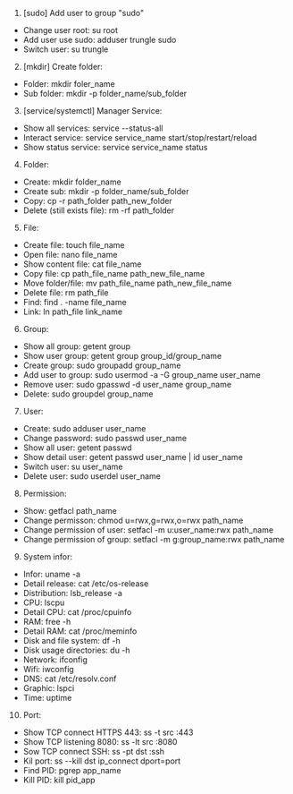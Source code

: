 1. [sudo] Add user to group "sudo"
- Change user root: su root
- Add user use sudo: adduser trungle sudo
- Switch user: su trungle

2. [mkdir] Create folder:
- Folder: mkdir foler_name
- Sub folder: mkdir -p folder_name/sub_folder

3. [service/systemctl] Manager Service:
- Show all services: service --status-all
- Interact service: service service_name start/stop/restart/reload
- Show status service: service service_name status

4. Folder:
- Create: mkdir folder_name
- Create sub: mkdir -p folder_name/sub_folder
- Copy: cp -r path_folder path_new_folder
- Delete (still exists file): rm -rf path_folder

5. File:
- Create file: touch file_name
- Open file: nano file_name
- Show content file: cat file_name
- Copy file: cp path_file_name path_new_file_name
- Move folder/file: mv path_file_name path_new_file_name
- Delete file: rm path_file
- Find: find . -name file_name
- Link: ln path_file link_name

6. Group:
- Show all group: getent group
- Show user group: getent group group_id/group_name
- Create group: sudo groupadd group_name
- Add user to group: sudo usermod -a -G group_name user_name
- Remove user: sudo gpasswd -d user_name group_name
- Delete: sudo groupdel group_name

7. User:
- Create: sudo adduser user_name
- Change password: sudo passwd user_name
- Show all user: getent passwd
- Show detail user: getent passwd user_name | id user_name
- Switch user: su user_name
- Delete user: sudo userdel user_name

8. Permission:
- Show: getfacl path_name
- Change permisson: chmod u=rwx,g=rwx,o=rwx path_name
- Change permission of user: setfacl -m u:user_name:rwx path_name
- Change permission of group: setfacl -m g:group_name:rwx path_name

9. System infor:
- Infor: uname -a
- Detail release: cat /etc/os-release
- Distribution: lsb_release -a
- CPU: lscpu
- Detail CPU: cat /proc/cpuinfo
- RAM: free -h
- Detail RAM: cat /proc/meminfo
- Disk and file system: df -h
- Disk usage directories: du -h
- Network: ifconfig
- Wifi: iwconfig
- DNS: cat /etc/resolv.conf
- Graphic: lspci
- Time: uptime

10. Port:
- Show TCP connect HTTPS 443: ss -t src :443
- Show TCP listening 8080: ss -lt src :8080
- Sow TCP connect SSH: ss -pt dst :ssh
- Kil port: ss --kill dst ip_connect dport=port
- Find PID: pgrep app_name
- Kill PID: kill pid_app

